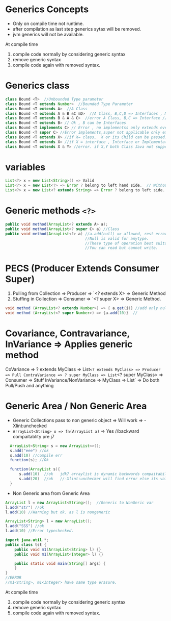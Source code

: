 # Generics Concepts

- Only on compile time not runtime.
- after compilation as last step generics sytax will be removed.
- jvm generics will not be available.

At compile time

1. compile code normally by considering generic syntax
2. remove generic syntax
3. compile code again with removed syntax.

# Generics class

```java
class Bound <T>  //Unbounded Type parameter
class Bound <T extends Number>  //Bounded Type Parameter
class Bound <T extends A>  //A Class
class Bound <T extends A & B &C &D>  //A Class, B,C,D => Interfaces , Multiple Bounds
class Bound <T extends B & A & C>  //error A Class, B,C => Interface //Error First Should be Class
class Bound <T extends B> // Ok , B can be Interfaces
class Bound <T implements C> // Error , no implementss only extends even for interface
class Bound <T super C> //Error implements,super not applicable only extends
class Bound <T extends X> //if X= class,  X or its Child can be passed.
class Bound <T extends X> //if X = interface , Interface or Implementation canbe passes.
class Bound <T extends X & Y> //error. if X,Y both Class Java not support multiple inheritance for class.
```

# variables

```java
List<?> x = new List<String>() => Valid
List<?> x = new List<?> => Error ? belong to left hand side.  // Without Bounds Error
List<?> x = new List<? extends String> => Error ? belong to left side. //Without Bounds Error
```

# Generic methods `<?>`

```java
public void method(ArrayList<? extends A> a);
public void method(ArrayList<? super C> a) //Class
public void method(ArrayList<?> a) //a.add(null) => allowed, rest error a.add(10.5),a.add("STR") are error.
                                   //Null is valid for anytype.
                                   //These type of operation best suitable for ReadOnly operation.
                                   //You can read but cannot write.
```

# PECS (Producer Extends Consumer Super)

1. Pulling from Collection => Producer => `<? extends X> => Generic Method
2. Stuffing in Collection => Consumer => `<? super X> => Generic Method.

```java
void method (ArrayList<? extends Number>) => { a.get(i)} //add only null.
void method (ArrayList<? super Number>) => {a.add(10)}  //
```

# Covariance, Contravariance, InVariance => Applies generic method

CoVariance => ? extends MyClass => List`<? extends MyClass> => Producer => Pull
ContraVariance => ? super MyClass => List`<? super MyClass> => Consumer => Stuff
InVariance/NonVariance => MyClass => List`<MyClass> => Do both Pull/Push and anything

# Generic Area / Non Generic Area

- Generic Collections pass to non generic object => Will work => -Xlint:unchecked
- `ArrayList<String> o => fn(ArrayList a)` => Yes //backward compaitablity pre j7

```java
  ArrayList<String> s = new ArrayList<>();
  s.add("eee") //ok
  s.add(10) //compile err
  function(s); //Ok

  function(ArrayList s){
      s.add(10)  //ok   jdk7 arraylist is dynamic backwards compaitabily
      s.add(20)  //ok   //-Xlint:unchecker will find error else its valid.
  }
```

- Non Generic area from Generic Area

```java
ArrayList l = new ArrayList<String>();  //Generic to NonGeric var
l.add("str") //ok
l.add(10) //Warning but ok. as l is nongeneric

ArrayList<String> l = new ArrayList();
l.add("SSS") //ok
l.add(10) //Error typechecked.
```

```java
import java.util.*;
public class tst {
    public void m1(ArrayList<String> l) {}
    public void m1(ArrayList<Integer> l) {}

    public static void main(String[] args) {
    }
}
//ERROR
//m1<string>, m1<Integer> have same type erasure.
```

At compile time

3. compile code normally by considering generic syntax
4. remove generic syntax
5. compile code again with removed syntax.
